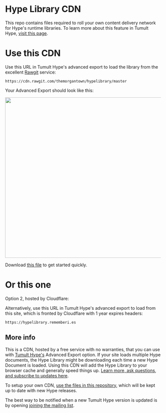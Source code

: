# Hype Library CDN

This repo contains files required to roll your own content delivery network for Hype's runtime libraries. To learn more about this feature in Tumult Hype, [visit this page](http://tumult.com/hype/documentation/3.0/#external-runtime-hosting). 

# Use this CDN

Use this URL in Tumult Hype's advanced export to load the library from the excellent [Rawgit](https://rawgit.com/) service:

`https://cdn.rawgit.com/themorgantown/hypelibrary/master`

Your Advanced Export should look like this: 

<img src="https://raw.githubusercontent.com/themorgantown/hypelibrary/master/image.png" width="520">

Download <a href="https://raw.githubusercontent.com/themorgantown/hypelibrary/master/Hype_CDN_prepared.hype.zip">this file</a> to get started quickly. 

# Or this one

Option 2, hosted by Cloudflare: 

Alternatively, use this URL in Tumult Hype's advanced export to load from this site, which is fronted by Cloudflare with 1 year expires headers:

`https://hypelibrary.rememberi.es`

## More info

This is a CDN, hosted by a free service with no warranties, that you can use with [Tumult Hype's](http://tumult.com/hype/pro) Advanced Export option. If your site loads multiple Hype documents, the Hype Library might be downloading each time a new Hype Document is loaded. Using this CDN will add the Hype Library to your browser cache and generally speed things up. [Learn more, ask questions, and subscribe to updates here](https://forums.tumult.com/t/latest-hype-lib-on-cloudflare-or-similiar-cdn/10997/2?u=daniel).

To setup your own CDN, [use the files in this repository](https://github.com/themorgantown/hypelibrary), which will be kept up to date with new Hype releases.  

The best way to be notified when a new Tumult Hype version is updated is by opening [joining the mailing list](http://tumult.com/hype/#social-signups).
